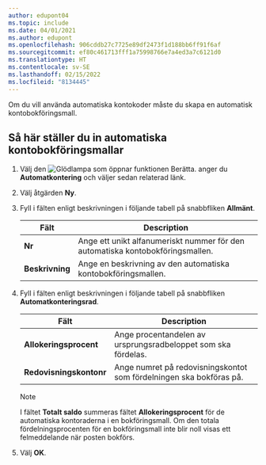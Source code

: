 ```yaml
---
author: edupont04
ms.topic: include
ms.date: 04/01/2021
ms.author: edupont
ms.openlocfilehash: 906cddb27c7725e89df2473f1d188bb6ff91f6af
ms.sourcegitcommit: ef80c461713fff1a75998766e7a4ed3a7c6121d0
ms.translationtype: HT
ms.contentlocale: sv-SE
ms.lasthandoff: 02/15/2022
ms.locfileid: "8134445"
---
```

Om du vill använda automatiska kontokoder måste du skapa en automatisk kontobokföringsmall.  

## <a name="to-set-up-automatic-account-posting-groups"></a>Så här ställer du in automatiska kontobokföringsmallar  

1. Välj den ![Glödlampa som öppnar funktionen Berätta.](../../../media/ui-search/search_small.png "Berätta för mig vad du vill göra") anger du **Automatkontering** och väljer sedan relaterad länk.  
2. Välj åtgärden **Ny**.  
3. Fyll i fälten enligt beskrivningen i följande tabell på snabbfliken **Allmänt**.  

    |Fält|Description|  
    |-----------|-----------------|  
    |**Nr**|Ange ett unikt alfanumeriskt nummer för den automatiska kontobokföringsmallen.|  
    |**Beskrivning**|Ange en beskrivning av den automatiska kontobokföringsmallen.|  

4. Fyll i fälten enligt beskrivningen i följande tabell på snabbfliken **Automatkonteringsrad**.  

    |Fält|Description|  
    |-----------|-----------------|  
    |**Allokeringsprocent**|Ange procentandelen av ursprungsradbeloppet som ska fördelas.|  
    |**Redovisningskontonr**|Ange numret på redovisningskontot som fördelningen ska bokföras på.|  

    > [!NOTE]  
    >  I fältet **Totalt saldo** summeras fältet **Allokeringsprocent** för de automatiska kontoraderna i en bokföringsmall. Om den totala fördelningsprocenten för en bokföringsmall inte blir noll visas ett felmeddelande när posten bokförs.  

5. Välj **OK**.  
